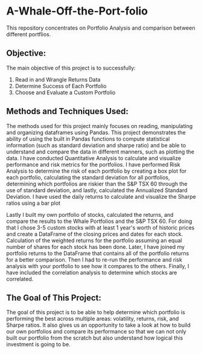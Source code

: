 # A-Whale-Off-the-Port-folio

This repository concentrates on Portfolio Analysis and comparison between different portflios.

## Objective: 

The main objective of this project is to successfully:
  1. Read in and Wrangle Returns Data
  2. Determine Success of Each Portfolio
  3. Choose and Evaluate a Custom Portfolio

## Methods and Techniques Used:

The methods used for this project mainly focuses on reading, manipulating and organizing dataframes using Pandas.
This project demonstrates the ability of using the built in Pandas functions to compute statistical information (such as standard deviation and sharpe ratio) and be able to understand and compare the data in different manners, such as plotting the data. I have conducted Quantitative Analysis to calculate and visualize performance and risk metrics for the portfolios.
I have performed Risk Analysis to determine the risk of each portfolio by creating a box plot for each portfolio, calculating the standard deviation for all portfolios,
determining which portfolios are riskier than the S&P TSX 60 through the use of standard deviation, and lastly, calculated the Annualized Standard Deviation.
I have used the daily returns to calculate and visualize the Sharpe ratios using a bar plot

Lastly I built my own portfolio of stocks, calculated the returns, and compare the results to the Whale Portfolios and the S&P TSX 60.
For doing that I chose 3-5 custom stocks with at least 1 year's worth of historic prices and create a DataFrame of the closing prices and dates for each stock. Calculation of the weighted returns for the portfolio assuming an equal number of shares for each stock has been done.
Later, I have joined my portfolio returns to the DataFrame that contains all of the portfolio returns for a better comparison. Then I had to re-run the performance and risk analysis with your portfolio to see how it compares to the others.
Finally, I have included the correlation analysis to determine which stocks are correlated.

## The Goal of This Project: 

The goal of this project is to be able to help determine which portfolio is performing the best across multiple areas: volatility, returns, risk, and Sharpe ratios. It also gives us an opportunity to take a look at how to build our own portfolios and compare its performance so that we can not only built our portfolio from the scratch but also understand how logical this investment is going to be.





